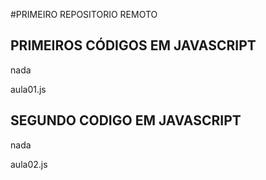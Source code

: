 #PRIMEIRO REPOSITORIO REMOTO

## PRIMEIROS CÓDIGOS EM JAVASCRIPT
nada

aula01.js

## SEGUNDO CODIGO EM JAVASCRIPT
nada 

aula02.js